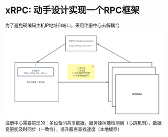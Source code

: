 # xRPC: 动手设计实现一个RPC框架

为了避免硬编码主机IP地址和端口，采用注册中心去解耦合

![img.png](img.png)
注册中心需要实现的：多设备间共享数据，服务挂掉能检测到（心跳机制），数据变更能及时同步（一致性），提升服务查找速度（本地缓存）